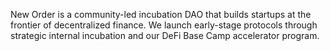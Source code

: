 New Order is a community-led incubation DAO that builds startups at the frontier of decentralized finance. We launch early-stage protocols through strategic internal incubation and our DeFi Base Camp accelerator program.
